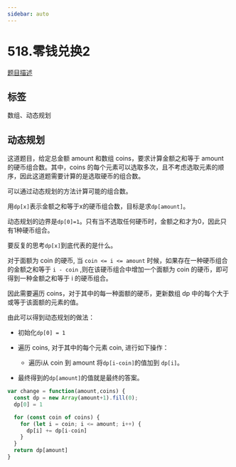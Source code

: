 ```yaml
---
sidebar: auto
---
```


# 518.零钱兑换2
[题目描述](https://leetcode.cn/problems/coin-change-2/)

## 标签
数组、动态规划

## 动态规划
这道题目，给定总金额 amount 和数组 coins，要求计算金额之和等于 amount 的硬币组合数。其中，coins 的每个元素可以选取多次，且不考虑选取元素的顺序，因此这道题需要计算的是选取硬币的组合数。

可以通过动态规划的方法计算可能的组合数。

用`dp[x]`表示金额之和等于x的硬币组合数，目标是求`dp[amount]`。

动态规划的边界是`dp[0]=1`。只有当不选取任何硬币时，金额之和才为0，因此只有1种硬币组合。

要反复的思考`dp[x]`到底代表的是什么。

对于面额为 coin 的硬币, 当 `coin <= i <= amount` 时候，如果存在一种硬币组合的金额之和等于 `i - coin` ,则在该硬币组合中增加一个面额为 coin 的硬币，即可得到一种金额之和等于 i 的硬币组合。

因此需要遍历 coins，对于其中的每一种面额的硬币，更新数组 dp 中的每个大于或等于该面额的元素的值。

由此可以得到动态规划的做法：
- 初始化`dp[0] = 1`
- 遍历 coins, 对于其中的每个元素 coin, 进行如下操作：
  - 遍历i从 coin 到 amount 将`dp[i-coin]`的值加到 `dp[i]`。

- 最终得到的`dp[amount]`的值就是最终的答案。

```js
var change = function(amount,coins) {
  const dp = new Array(amount+1).fill(0);
  dp[0] = 1

  for (const coin of coins) {
    for (let i = coin; i <= amount; i++) {
      dp[i] += dp[i-coin]
    }
  }
  return dp[amount]
}
```
